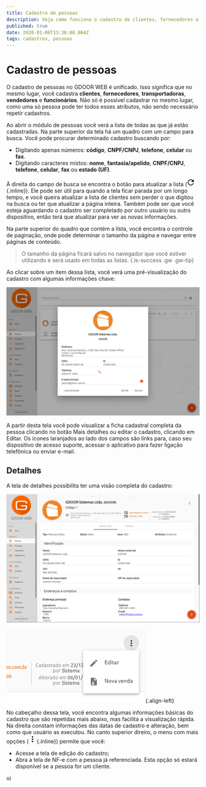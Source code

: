 ```yaml
---
title: Cadastro de pessoas
description: Veja como funciona o cadastro de clientes, fornecedores e outras pessoas para trabalhar com o GDOOR WEB
published: true
date: 2020-01-06T13:36:08.864Z
tags: cadastros, pessoas
---
```


# Cadastro de pessoas

O cadastro de pessoas no GDOOR WEB é unificado. Isso significa que no mesmo lugar, você cadastra **clientes**, **fornecedores**, **transportadoras**, **vendedores** e **funcionários**. Não só é possível cadastrar no mesmo lugar, como uma só pessoa pode ter todos esses atributos, não sendo necessário repetir cadastros.

Ao abrir o módulo de pessoas você verá a lista de todas as que já estão cadastradas. Na parte superior da tela há um quadro com um campo para busca. Você pode procurar determinado cadastro buscando por:

- Digitando apenas números: **código**, **CNPF/CNPJ**, **telefone**, **celular** ou **fax**.
- Digitando caracteres mistos: **nome**, **fantasia/apelido**, **CNPF/CNPJ**, **telefone**, **celular**, **fax** ou **estado (UF)**.

À direita do campo de busca se encontra o botão para atualizar a lista (![Atualizar](/comum/refresh.png){.inline}). Ele pode ser útil para quando a tela ficar parada por um longo tempo, e você queira atualizar a lista de clientes sem perder o que digitou na busca ou ter que atualizar a página inteira. Também pode ser que você esteja aguardando o cadastro ser completado por outro usuário ou outro dispositivo, então terá que atualizar para ver as novas informações.

Na parte superior do quadro que contém a lista, você encontra o controle de paginação, onde pode determinar o tamanho da página e navegar entre páginas de conteúdo.

> O tamanho da página ficará salvo no navegador que você estiver utilizando e será usado em todas as listas.
{.is-success .gw .gw-tip}

Ao clicar sobre um item dessa lista, você verá uma pré-visualização do cadastro com algumas informações chave:

![Pré-visualização de pessoas](/cadastros/pessoas/preview.png)

A partir desta tela você pode visualizar a ficha cadastral completa da pessoa clicando no botão <span class=mat-button>Mais detalhes</span> ou editar o cadastro, clicando em <span class=mat-button>Editar</span>. Os ícones laranjados ao lado dos campos são links para, caso seu dispositivo de acesso suporte, acessar o aplicativo para fazer ligação telefônica ou enviar e-mail.

## Detalhes

A tela de detalhes possibilita ter uma visão completa do cadastro:

![Detalhes do cadastro](/cadastros/pessoas/detalhes.png)

![mais-opcoes.png](/cadastros/pessoas/mais-opcoes.png){.align-left}

No cabeçalho dessa tela, você encontra algumas informações básicas do cadastro que são repetidas mais abaixo, mas facilita a visualização rápida. Na direita constam informações das datas de cadastro e alteração, bem como que usuário as executou. No canto superior direiro, o menu com mais opções (![Mais opções](/comum/more.png){.inline}) permite que você:

- Acesse a tela de edição do cadastro;
- Abra a tela de NF-e com a pessoa já referenciada. Esta opção só estará disponível se a pessoa for um cliente.

<span class=clearfix></span>

oi
